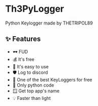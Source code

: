 # Th3PyLogger
Python Keylogger made by THETRIPOL89

## ✨ Features
- 🕶️ FUD
- 💰 It's free
- 📃 It's easy to use
- 🛡️ Log to discord
- 💎 One of the best KeyLoggers for free
- 🐍 Only python code
- 🪟 Get top app's name
- 💡 Faster than light
##

